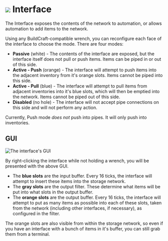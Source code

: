 # ![](https://i.imgur.com/oH28xFM.png) Interface

The Interface exposes the contents of the network to automation, or allows automation to add items to the network.

Using any BuildCraft-compatible wrench, you can reconfigure each face of the interface to choose the mode. There are four modes:

* **Passive** (white) - The contents of the interface are exposed, but the interface itself does not pull or push items. Items can be piped in or out of this side.
* **Active - Push** (orange) - The interface will attempt to push items into the adjacent inventory from it's orange slots. Items cannot be piped into this side.
* **Active - Pull** (blue) - The interface will attempt to pull items from adjacent inventories into it's blue slots, which will then be emptied into the network. Items cannot be piped out of this side.
* **Disabled** (no hole) - The interface will not accept pipe connections on this side and will not perform any action.

Currently, Push mode *does not* push into pipes. It will only push into inventories.

## GUI
![The interface's GUI](https://i.imgur.com/53sVtMy.png)

By right-clicking the interface while not holding a wrench, you will be presented with the above GUI.

* The **blue slots** are the input buffer. Every 16 ticks, the interface will attempt to insert these items into the storage network.
* The **gray slots** are the output filter. These determine what items will be put into what slots in the output buffer.
* The **orange slots** are the output buffer. Every 16 ticks, the interface will attempt to put as many items as possible into each of these slots, taken from the network (including other interfaces, if necessary), as configured in the filter.

The orange slots are also visible from within the storage network, so even if you have an interface with a bunch of items in it's buffer, you can still grab them from a terminal.